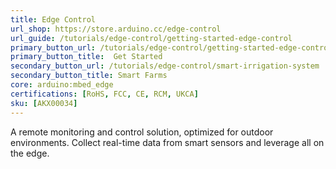```yaml
---
title: Edge Control
url_shop: https://store.arduino.cc/edge-control
url_guide: /tutorials/edge-control/getting-started-edge-control
primary_button_url: /tutorials/edge-control/getting-started-edge-control
primary_button_title:  Get Started
secondary_button_url: /tutorials/edge-control/smart-irrigation-system
secondary_button_title: Smart Farms
core: arduino:mbed_edge
certifications: [RoHS, FCC, CE, RCM, UKCA]
sku: [AKX00034]
---
```


A remote monitoring and control solution, optimized for outdoor environments. Collect real-time data from smart sensors and leverage all on the edge.

